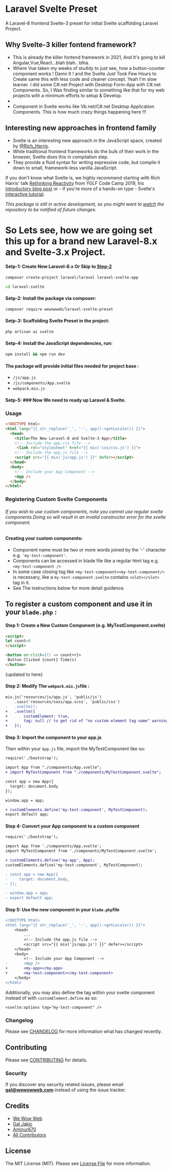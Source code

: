 # Laravel Svelte Preset

A Laravel-8 frontend Svelte-3 preset for initial Svelte scaffolding Laravel Project.

## Why Svelte-3 killer fontend framework?

* This is already the killer fontend framework in 2021, And It's going to kill Angular,Vue,React...blah blah.. blha.
*  Where Vue taken my weeks of stu4dy to just see, how a button-counter component works ! Damn It ! and the Svelte Just Took Few Hours to Create same this with less code and cleaner concept. Yeah I'm slow learner. I did some C#.net Project with Desktop Form-App with C#.net Components. So, I Was finding similar to something like that for my web projects with a minimum efforts to setup & Develop.
*  
*  Component in Svelte works like Vb.net/C#.net Desktop Application Components. This is how much crazy things happening here !!!


## Interesting new approaches in frontend family
* Svelte is an interesting new approach in the JavaScript space, created by [@Rich_Harris](https://twitter.com/Rich_Harris). 
* While traditional frontend frameworks do the bulk of their work in the browser, Svelte does this in compilation step.
* They provide a fluid syntax for writing expressive code, but compile it down to small, framework-less vanilla JavaScript.


If you don't know what Svelte is, we highly recommend starting with Rich Harris' talk [Rethinking Reactivity](https://youtu.be/AdNJ3fydeao) from YGLF Code Camp 2019, his [introductory blog post](https://svelte.dev/blog/svelte-3-rethinking-reactivity) or - if you're more of a hands-on type - Svelte's [interactive tutorial](https://svelte.dev/tutorial/).

_This package is still in active development, so you might want to [watch](https://github.com/wewowweb/laravel-svelte-preset/subscription) the repository to be notified of future changes._

# So Lets see, how we are going set this up for a brand new Laravel-8.x and Svelte-3.x Project.

#### Setp-1: Create New Laravel-8.x Or Skip to [Step-2](Setp-2)

```bash
composer create-project laravel/laravel laravel-svelte-app

cd laravel-svelte
```

#### Setp-2: Install the package via composer:

```bash
composer require wewowweb/laravel-svelte-preset
```

#### Setp-3: Scaffolding Svelte Preset in the project:

```bash
php artisan ui svelte
```

#### Setp-4: Install the JavaScript dependencies, run:

```bash
npm install && npm run dev
```

#### The package will provide initial files needed for project base :

- `/js/app.js`
- `/js/components/App.svelte`
- `webpack.mix.js`

#### Setp-5: ### Now We need to ready up Laravel & Svelte.

### Usage 

```html
<!DOCTYPE html>
<html lang="{{ str_replace('_', '-', app()->getLocale()) }}">
  <head>
    <title>The New Laravel-8 and Svelte-3 App</title>
    <!-- Include the app.css file -->
     <link rel="stylesheet" href="{{ mix('css/css.js') }}">
    <!-- Include the app.js file -->
    <script src="{{ mix('js/app.js') }}" defer></script>
  </head>
  <body>
    <!-- Include your App Component -->
    <App />
  </body>
</html>
```

### Registering Custom Svelte Components

###### If you wish to use custom components, note you cannot use regular svelte components.Doing so will result in an invalid constructor error for the svelte component.

#### Creating your custom components:

- Component name must be two or more words joined by the '-' character e.g. `'my-test-component'`.
- Components can be accessed in blade file like a regular html tag e.g. `<my-test-component />`
- In some case closing tag like `<my-test-component><my-test-component/>` is necessary, like a `my-test-component.svelte` contains `<slot></slot>` tag in it.
- See The instructions below for more detail guidence.


## To register a custom component and use it in your `blade.php` :

#### Step 1: Create a New Custom Component (e.g. MyTestComponent.svelte)

```html
<script>
let count=0 
</script>

<button on:click={() => count++}>
 Button Clicked {count} Time(s)
</button>
```
{updated to here}
#### Step 2: Modify The `webpack.mix.js`file :

```diff
mix.js('resources/js/app.js', 'public/js')
    .sass('resources/sass/app.scss', 'public/css')
-   .svelte();
+   .svelte({
+       customElement: true,
+       tag: null // to get rid of "no custom element tag name" warning because we are defining components tag name it in app.js file. otherwise you would have to put "<svelte:options tag={null} />" in all of your custom elements.
+   });
```

#### Step 3: Import the component to your app.js

Then within your `àpp.js` file, import the MyTestComponent like so:

```diff
require('./bootstrap');

import App from "./components/App.svelte";
+ import MyTestComponent from "./components/MyTestComponent.svelte";

const app = new App({
  target: document.body
});

window.app = app;

+ customElements.define('my-test-component', MyTestComponent);
export default app;
```

#### Step 4: Convert your App component to a custom component

```diff
require('./bootstrap');

import App from './components/App.svelte';
import MyTestComponent from './components/MyTestComponent.svelte';

+ customElements.define('my-app', App);
customElements.define('my-test-component', MyTestComponent);

- const app = new App({
-     target: document.body,
- });

- window.app = app;
- export default app;
```

#### Step 5: Use the new component in your `blade.php`file

```diff
<!DOCTYPE html>
<html lang="{{ str_replace('_', '-', app()->getLocale()) }}">
    <head>
        ...
        <!-- Include the app.js file -->
        <script src="{{ mix('js/app.js') }}" defer></script>
    </head>
    <body>
        <!-- Include your App Component -->
-       <App />
+       <my-app></my-app>
+       <my-test-component></my-test-component>
    </body>
</html>
```

Additionally, you may also define the tag within your svelte component instead of with `customElement.define` as so:

`<svelte:options tag="my-test-component" />`

### Changelog

Please see [CHANGELOG](CHANGELOG.md) for more information what has changed recently.

## Contributing

Please see [CONTRIBUTING](CONTRIBUTING.md) for details.

### Security

If you discover any security related issues, please email **gal@wewowweb.com** instead of using the issue tracker.

## Credits

- [We Wow Web](https://github.com/wewowweb)
- [Gal Jakic](https://github.com/morpheus7CS)
- [Aminur670](https://github.com/aminur670)
- [All Contributors](../../contributors)

## License

The MIT License (MIT). Please see [License File](LICENSE.md) for more information.
